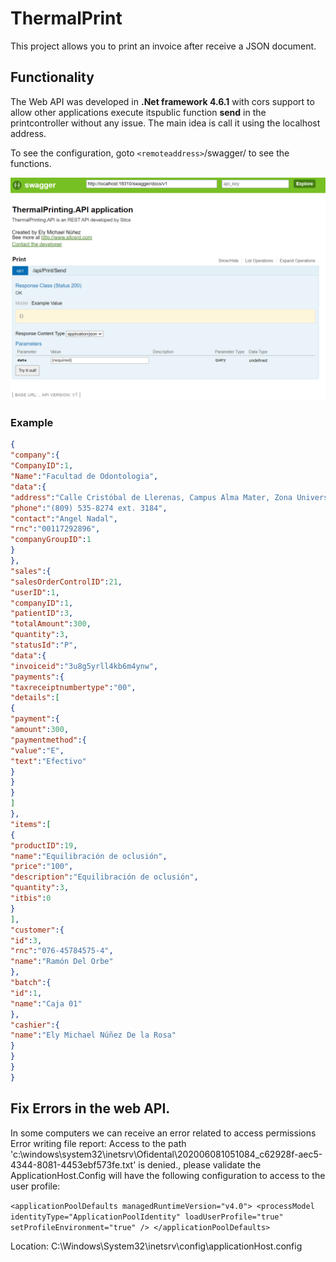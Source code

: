 ﻿# ThermalPrint
This project allows you to print an invoice after receive a JSON document.
## Functionality
The Web API was developed in **.Net framework 4.6.1** with cors support to allow other applications execute itspublic function **send** in the printcontroller without any issue. The main idea is call it using the localhost address.

To see the configuration, goto `<remoteaddress>`/swagger/ to see the functions.

![Swagger](./thermalprinting.Tests/Images/swagger.png)

### Example
```json
{
"company":{
"CompanyID":1,
"Name":"Facultad de Odontologia",
"data":{
"address":"Calle Cristóbal de Llerenas, Campus Alma Mater, Zona Universitaria.",
"phone":"(809) 535-8274 ext. 3184",
"contact":"Angel Nadal",
"rnc":"00117292896",
"companyGroupID":1
}
},
"sales":{
"salesOrderControlID":21,
"userID":1,
"companyID":1,
"patientID":3,
"totalAmount":300,
"quantity":3,
"statusId":"P",
"data":{
"invoiceid":"3u8g5yrll4kb6m4ynw",
"payments":{
"taxreceiptnumbertype":"00",
"details":[
{
"payment":{
"amount":300,
"paymentmethod":{
"value":"E",
"text":"Efectivo"
}
}
}
]
},
"items":[
{
"productID":19,
"name":"Equilibración de oclusión",
"price":"100",
"description":"Equilibración de oclusión",
"quantity":3,
"itbis":0
}
],
"customer":{
"id":3,
"rnc":"076-45784575-4",
"name":"Ramón Del Orbe"
},
"batch":{
"id":1,
"name":"Caja 01"
},
"cashier":{
"name":"Ely Michael Núñez De la Rosa"
}
}
}
}
```
## Fix Errors in the web API.
In some computers we can receive an error related to access permissions Error writing file report: Access to the path 'c:\windows\system32\inetsrv\Ofidental\202006081051084_c62928f-aec5-4344-8081-4453ebf573fe.txt' is denied., please validate the ApplicationHost.Config will have the following configuration to access to the user profile:

`<applicationPoolDefaults managedRuntimeVersion="v4.0">
  <processModel identityType="ApplicationPoolIdentity" loadUserProfile="true" setProfileEnvironment="true" />
</applicationPoolDefaults>`

Location: C:\Windows\System32\inetsrv\config\applicationHost.config
